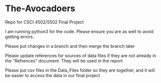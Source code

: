 # The-Avocadoers
Repo for CSCI 4502/5502 Final Project 

I am running python3 for the code. Please ensure you are as well to avoid getting errors.

Please put changes in a branch and then merge the branch later

Please update references for sources of data files if they are not already in the "Refrences" document. They will be used in the report

Please put csv files in the Data_Files folder so they are together, and it will be easier to access the data in our final project
